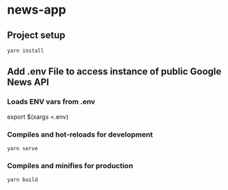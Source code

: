 # news-app

## Project setup
```
yarn install
```

## Add .env File to access instance of public Google News API

### Loads ENV vars from .env
export $(xargs <.env)

### Compiles and hot-reloads for development
```
yarn serve
```

### Compiles and minifies for production
```
yarn build
```
